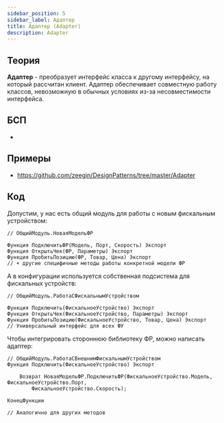 ```yaml
---
sidebar_position: 5
sidebar_label: Адаптер
title: Адаптер (Adapter)
description: Adapter
---
```

## Теория
**Адаптер** - преобразует интерфейс класса к другому интерфейсу, на который рассчитан клиент. Адаптер обеспечивает совместную работу классов, невозможную в обычных условиях из-за несовместимости интерфейса.

## БСП
- 

## Примеры
- https://github.com/zeegin/DesignPatterns/tree/master/Adapter

## Код
Допустим, у нас есть общий модуль для работы с новым фискальным устройством:
```
// ОбщийМодуль.НоваяМодельФР

Функция ПодключитьФР(Модель, Порт, Скорость) Экспорт  
Функция ОткрытьЧек(ФР, Параметры) Экспорт
Функция ПробитьПозицию(ФР, Товар, Цена) Экспорт
// + другие специфичные методы работы конкретной модели ФР
```
A в конфигурации используется собственная подсистема для фискальных устройств:
```
// ОбщийМодуль.РаботаСФискальнымУстройством

Функция Подключить(ФискальноеУстройство) Экспорт
Функция ОткрытьЧек(ФискальноеУстройство, Параметры) Экспорт
Функция ПробитьПозицию(ФискальноеУстройство, Товар, Цена) Экспорт
// Универсальный интерфейс для всех ФУ
```
Чтобы интегрировать стороннюю библиотеку ФР, можно написать адаптер:
```
// ОбщийМодуль.РаботаСВнешнимФискальнымУстройством
Функция Подключить(ФискальноеУстройство) Экспорт  

    Возврат НоваяМодельФР.ПодключитьФР(ФискальноеУстройство.Модель, ФискальноеУстройство.Порт,
        ФискальноеУстройство.Скорость);

КонецФункции

// Аналогично для других методов
```
